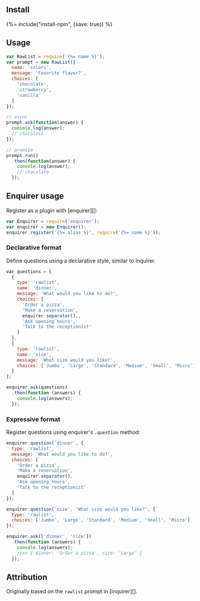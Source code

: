 ## Install
{%= include("install-npm", {save: true}) %}

## Usage

```js
var RawList = require('{%= name %}');
var prompt = new RawList({
  name: 'colors',
  message: 'Favorite flavor?',
  choices: [
    'chocolate',
    'strawberry',
    'vanilla'
  ]
});

// async
prompt.ask(function(answer) {
  console.log(answer);
  // chocolate
});

// promise
prompt.run()
  .then(function(answer) {
    console.log(answer);
    // chocolate
  });
```
## Enquirer usage

Register as a plugin with [enquirer][]:

```js
var Enquirer = require('enquirer');
var enquirer = new Enquirer();
enquirer.register('{%= alias %}', require('{%= name %}'));
```

### Declarative format

Define questions using a declarative style, similar to Inquirer.

```js
var questions = [
  {
    type: 'rawlist',
    name: 'dinner',
    message: 'What would you like to do?',
    choices: [
      'Order a pizza',
      'Make a reservation',
      enquirer.separator(),,
      'Ask opening hours',
      'Talk to the receptionist'
    ]
  },
  {
    type: 'rawlist',
    name: 'size',
    message: 'What size would you like?',
    choices: ['Jumbo', 'Large', 'Standard', 'Medium', 'Small', 'Micro']
  }
];

enquirer.ask(questions)
  .then(function (answers) {
    console.log(answers);
  });
```

### Expressive format

Register questions using enquirer's `.question` method:

```js
enquirer.question('dinner', {
  type: 'rawlist',
  message: 'What would you like to do?',
  choices: [
    'Order a pizza',
    'Make a reservation',
    enquirer.separator(),
    'Ask opening hours',
    'Talk to the receptionist'
  ]
});

enquirer.question('size', 'What size would you like?', {
  type: 'rawlist',
  choices: ['Jumbo', 'Large', 'Standard', 'Medium', 'Small', 'Micro']
});

enquirer.ask(['dinner', 'size'])
  .then(function (answers) {
    console.log(answers);
    //=> { dinner: 'Order a pizza', size: 'Large' }
  });
```

## Attribution

Originally based on the `rawlist` prompt in [inquirer][].
